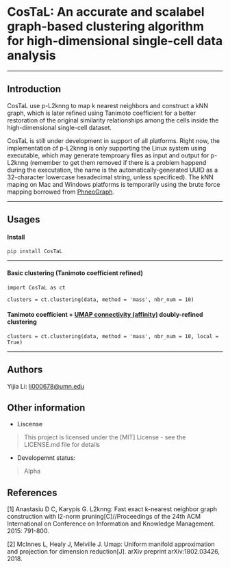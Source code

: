 # CosTaL: An accurate and scalabel graph-based clustering algorithm for high-dimensional single-cell data analysis

***
## Introduction
CosTaL use p-L2knng to map k nearest neighbors and construct a kNN graph, which is later refined using Tanimoto coefficient for a better restoration of the original similarity relationships among the cells inside the high-dimensional single-cell dataset.

CosTaL is still under development in support of all platforms. Right now, the implementation of p-L2knng is only supporting the Linux system using executable, which may generate temproary files as input and output for p-L2knng (remember to get them removed if there is a problem happend during the executation, the name is the automatically-generated UUID as a 32-character lowercase hexadecimal string, unless specificed). The kNN maping on Mac and Windows platforms is temporarily using the brute force mapping borrowed from [PhneoGraph](https://github.com/dpeerlab/PhenoGraph/blob/master/phenograph/bruteforce_nn.py).


***
## Usages
#### Install
```
pip install CosTaL
```
***
#### Basic clustering (Tanimoto coefficient refined)
```
import CosTaL as ct

clusters = ct.clustering(data, method = 'mass', nbr_num = 10)
```
#### Tanimoto coefficient + [UMAP connectivity (affinity)](https://umap-learn.readthedocs.io/en/latest/index.html) doubly-refined clustering
```
clusters = ct.clustering(data, method = 'mass', nbr_num = 10, local = True)
```
***

## Authors
Yijia Li: li000678@umn.edu

## Other information

* Liscense
>This project is licensed under the [MIT] License - see the LICENSE.md file for details
* Developemnt status:
>Alpha

## References
[1] Anastasiu D C, Karypis G. L2knng: Fast exact k-nearest neighbor graph construction with l2-norm pruning[C]//Proceedings of the 24th ACM International on Conference on Information and Knowledge Management. 2015: 791-800.

[2] McInnes L, Healy J, Melville J. Umap: Uniform manifold approximation and projection for dimension reduction[J]. arXiv preprint arXiv:1802.03426, 2018.
